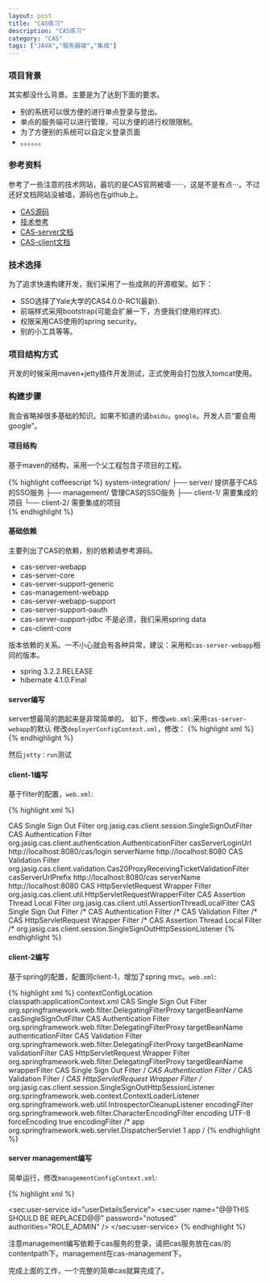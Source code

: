 ```yaml
---
layout: post
title: "CAS练习"
description: "CAS练习"
category: "CAS"
tags: ["JAVA","服务器端","集成"]
---
```

### 项目背景
其实都没什么背景。主要是为了达到下面的要求。
<!--more-->
* 别的系统可以很方便的进行单点登录与登出。
* 单点的服务端可以进行管理，可以方便的进行权限限制。
* 为了方便别的系统可以自定义登录页面
* 。。。。。。

### 参考资料
参考了一些注意的技术网站，最坑的是CAS官网被墙······，这是不是有点···。不过还好文档网站没被墙，源码也在github上。

* [CAS源码](https://github.com/Jasig/cas)
* [技术参考](https://wiki.jasig.org/display/JSG/Home)
* [CAS-server文档](https://wiki.jasig.org/display/CASUM/Home)
* [CAS-client文档](https://wiki.jasig.org/display/CASC/Home)

### 技术选择
为了追求快速构建开发，我们采用了一些成熟的开源框架。如下：

* SSO选择了Yale大学的CAS4.0.0-RC1(最新).
* 前端样式采用bootstrap(可能会扩展一下，方便我们使用的样式).
* 权限采用CAS使用的spring security。
* 别的小工具等等。

### 项目结构方式
开发的时候采用maven+jetty插件开发测试，正式使用会打包放入tomcat使用。

### 构建步骤
我会省略掉很多基础的知识。如果不知道的请`baidu`，`google`。开发人员“要会用google”。

#### 项目结构
基于maven的结构，采用一个父工程包含子项目的工程。

{% highlight coffeescript %}
 system-integration/
              ├── server/        提供基于CAS的SSO服务
              ├── management/    管理CAS的SSO服务
              ├── client-1/      需要集成的项目
              └── client-2/      需要集成的项目  
{% endhighlight %}

#### 基础依赖
主要列出了CAS的依赖，别的依赖请参考源码。

* cas-server-webapp
* cas-server-core
* cas-server-support-generic
* cas-management-webapp
* cas-server-webapp-support
* cas-server-support-oauth
* cas-server-support-jdbc       不是必须，我们采用spring data
* cas-client-core 

版本依赖的关系。一不小心就会有各种异常，建议：采用和`cas-server-webapp`相同的版本。

* spring 3.2.2.RELEASE
* hibernate 4.1.0.Final

#### server编写
server想最简的跑起来是非常简单的。
如下，修改`web.xml`:采用`cas-server-webapp`的默认
修改`deployerConfigContext.xml`，修改：
{% highlight xml %}
<bean id="primaryAuthenticationHandler"
          class="org.jasig.cas.authentication.AcceptUsersAuthenticationHandler">
        <property name="users">
            <map>
                <!-- key是用户名，value是密码 -->
                <entry key="faith" value="123456"/>
            </map>
        </property>
    </bean>
{% endhighlight %}

然后`jetty：run`测试

#### client-1编写
基于filter的配置，`web.xml`:

{% highlight xml %}
<!-- 单点登出，必须在最开头 -->
  <filter>
        <filter-name>CAS Single Sign Out Filter</filter-name>
        <filter-class>org.jasig.cas.client.session.SingleSignOutFilter</filter-class>
    </filter>
<!-- 单点登录 -->
    <filter>
        <filter-name>CAS Authentication Filter</filter-name>
        <filter-class>org.jasig.cas.client.authentication.AuthenticationFilter</filter-class>
        <init-param>
            <param-name>casServerLoginUrl</param-name>
            <param-value>http://localhost:8080/cas/login</param-value>
        </init-param>
        <init-param>
            <param-name>serverName</param-name>
            <param-value>http://localhost:8080</param-value>
        </init-param>
    </filter>
<!-- ticket验证 -->
    <filter>
        <filter-name>CAS Validation Filter</filter-name>
        <filter-class>org.jasig.cas.client.validation.Cas20ProxyReceivingTicketValidationFilter</filter-class>
        <init-param>
            <param-name>casServerUrlPrefix</param-name>
            <param-value>http://localhost:8080/cas</param-value>
        </init-param>
        <init-param>
            <param-name>serverName</param-name>
            <param-value>http://localhost:8080</param-value>
        </init-param>
    </filter>
    <!-- 客户端可以采用request.getUserPrincipal获取信息 -->
    <filter>
        <filter-name>CAS HttpServletRequest Wrapper Filter</filter-name>
        <filter-class>org.jasig.cas.client.util.HttpServletRequestWrapperFilter</filter-class>
    </filter>
 <!-- 客户端存放Assertion到ThreadLocal中 -->
    <filter>
        <filter-name>CAS Assertion Thread Local Filter</filter-name>
        <filter-class>org.jasig.cas.client.util.AssertionThreadLocalFilter</filter-class>
    </filter>
    <filter-mapping>
        <filter-name>CAS Single Sign Out Filter</filter-name>
        <url-pattern>/*</url-pattern>
    </filter-mapping>
    <filter-mapping>
        <filter-name>CAS Authentication Filter</filter-name>
        <url-pattern>/*</url-pattern>
    </filter-mapping>
    <filter-mapping>
        <filter-name>CAS Validation Filter</filter-name>
        <url-pattern>/*</url-pattern>
    </filter-mapping>
    <filter-mapping>
        <filter-name>CAS HttpServletRequest Wrapper Filter</filter-name>
        <url-pattern>/*</url-pattern>
    </filter-mapping>
    <filter-mapping>
        <filter-name>CAS Assertion Thread Local Filter</filter-name>
        <url-pattern>/*</url-pattern>
    </filter-mapping>
    <listener>
        <listener-class>org.jasig.cas.client.session.SingleSignOutHttpSessionListener</listener-class>
    </listener>
{% endhighlight %}

#### client-2编写
基于spring的配置，配置同client-1，增加了spring mvc。`web.xml`:

{% highlight xml %}
 <context-param>
        <param-name>contextConfigLocation</param-name>
        <param-value>classpath:applicationContext.xml</param-value>
    </context-param>
    <filter>
        <filter-name>CAS Single Sign Out Filter</filter-name>
        <filter-class>org.springframework.web.filter.DelegatingFilterProxy</filter-class>
        <init-param>
            <param-name>targetBeanName</param-name>
            <param-value>casSingleSignOutFilter</param-value>
        </init-param>
    </filter>
    <filter>
        <filter-name>CAS Authentication Filter</filter-name>
        <filter-class>org.springframework.web.filter.DelegatingFilterProxy</filter-class>
        <init-param>
            <param-name>targetBeanName</param-name>
            <param-value>authenticationFilter</param-value>
        </init-param>
    </filter>
    <filter>
        <filter-name>CAS Validation Filter</filter-name>
        <filter-class>org.springframework.web.filter.DelegatingFilterProxy</filter-class>
        <init-param>
            <param-name>targetBeanName</param-name>
            <param-value>validationFilter</param-value>
        </init-param>
    </filter>
    <filter>
        <filter-name>CAS HttpServletRequest Wrapper Filter</filter-name>
        <filter-class>org.springframework.web.filter.DelegatingFilterProxy</filter-class>
        <init-param>
            <param-name>targetBeanName</param-name>
            <param-value>wrapperFilter</param-value>
        </init-param>
    </filter>
    <filter-mapping>
        <filter-name>CAS Single Sign Out Filter</filter-name>
        <url-pattern>/*</url-pattern>
    </filter-mapping>
    <filter-mapping>
        <filter-name>CAS Authentication Filter</filter-name>
        <url-pattern>/*</url-pattern>
    </filter-mapping>
    <filter-mapping>
        <filter-name>CAS Validation Filter</filter-name>
        <url-pattern>/*</url-pattern>
    </filter-mapping>
    <filter-mapping>
        <filter-name>CAS HttpServletRequest Wrapper Filter</filter-name>
        <url-pattern>/*</url-pattern>
    </filter-mapping>
    <listener>
        <listener-class>org.jasig.cas.client.session.SingleSignOutHttpSessionListener</listener-class>
    </listener>
    <listener>
        <listener-class>org.springframework.web.context.ContextLoaderListener</listener-class>
    </listener>
    <listener>
        <listener-class>org.springframework.web.util.IntrospectorCleanupListener</listener-class>
    </listener>
    <!-- UTF-8 encoding filter -->
    <filter>
        <filter-name>encodingFilter</filter-name>
        <filter-class>
            org.springframework.web.filter.CharacterEncodingFilter
        </filter-class>
        <init-param>
            <param-name>encoding</param-name>
            <param-value>UTF-8</param-value>
        </init-param>
        <init-param>
            <param-name>forceEncoding</param-name>
            <param-value>true</param-value>
        </init-param>
    </filter>
    <filter-mapping>
        <filter-name>encodingFilter</filter-name>
        <url-pattern>/*</url-pattern>
    </filter-mapping>
    <!-- Web App Dispatcher -->
    <servlet>
        <servlet-name>app</servlet-name>
        <servlet-class>org.springframework.web.servlet.DispatcherServlet</servlet-class>
        <load-on-startup>1</load-on-startup>
    </servlet>
    <servlet-mapping>
        <servlet-name>app</servlet-name>
        <url-pattern>/</url-pattern>
    </servlet-mapping>
{% endhighlight %}

#### server management编写
简单运行，修改`managementConfigContext.xml`:

{% highlight xml %}
<!-- name是帐号 -->
 <sec:user-service id="userDetailsService">
        <sec:user name="@@THIS SHOULD BE REPLACED@@" password="notused" authorities="ROLE_ADMIN" />
    </sec:user-service>
{% endhighlight %}

注意management编写依赖于cas服务的登录，请把cas服务放在cas/的contentpath下。management在cas-management下。

完成上面的工作，一个完整的简单cas就算完成了。






